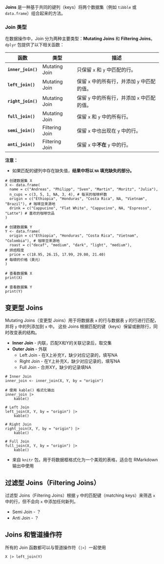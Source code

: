 **Joins** 是一种基于共同的键列（keys）将两个数据集（例如 `tibble` 或 `data.frame`）组合起来的方法。

### **Join 类型**

在数据操作中，Join 分为两种主要类型：**Mutating Joins** 和 **Filtering Joins**。`dplyr` 包提供了以下相关函数：

|**函数**|**类型**|**描述**|
|---|---|---|
|**`inner_join()`**|Mutating Join|只保留 `x` 和 `y` 中匹配的行。|
|**`left_join()`**|Mutating Join|保留 `x` 中的所有行，并添加 `y` 中匹配的值。|
|**`right_join()`**|Mutating Join|保留 `y` 中的所有行，并添加 `x` 中匹配的值。|
|**`full_join()`**|Mutating Join|保留 `x` 和 `y` 中的所有行。|
|**`semi_join()`**|Filtering Join|保留 `x` 中也出现在 `y` 中的行。|
|**`anti_join()`**|Filtering Join|保留 `x` 中**不在** `y` 中的行。|

**注意：**

- 如果匹配的键列中存在缺失值，**结果中将以 `NA` 填充缺失的部分。**

```
# 创建数据集 X
X <- data.frame(
  name = c("Andreas", "Philipp", "Sven", "Martin", "Moritz", "Julia"),
  n_cups = c(3, 5, 1, NA, 3, 4), # 每天的咖啡杯数
  origin = c("Ethiopia", "Honduras", "Costa Rica", NA, "Vietnam", "Brazil"), # 咖啡豆来源地
  drink = c("Cappucino", "Flat White", "Cappucino", NA, "Espresso", "Latte") # 喜欢的咖啡饮品
)

# 创建数据集 Y
Y <- data.frame(
  origin = c("Ethiopia", "Honduras", "Costa Rica", "Vietnam", "Colombia"), # 咖啡豆来源地
  roast = c("decaf", "medium", "dark", "light", "medium"),                 # 烘焙程度
  price = c(18.95, 26.15, 17.99, 29.00, 21.40)                            # 每磅的价格（美元）
)

# 查看数据集 X
print(X)

# 查看数据集 Y
print(Y)
```

## 变更型 Joins

Mutating Joins（变更型 Joins）用于将数据表 `x` 的行与数据表 `y` 的行进行匹配，并将 `y` 中的列添加到 `x` 中。  这些 Joins 根据匹配的键（keys）保留或删除行，同时改变表的结构。

- **Inner Join** - 内联，匹配X和Y的关联记录后，取交集
- **Outer Join** - 外联
	- Left Join - 在X上补充Y，缺少对应记录的，填写NA
	- Right Join - 在Y上补充X，缺少对应记录的，填写NA
	- Full Join - 合并XY，缺少的记录填NA
```
# Inner Join
inner_join <- inner_join(X, Y, by = "origin")

# 使用 kable() 格式化输出
inner_join |>
	kable()

# Left Join
left_join(X, Y, by = "origin") |> 
	kable()

# Right Join
right_join(X, Y, by = "origin") |> 
	kable()

# Full Join
full_join(X, Y, by = "origin") |> 
	kable()
```
- 来自 `knitr` 包，用于将数据框格式化为一个美观的表格，适合在 RMarkdown 输出中使用

## 过滤型 Joins（Filtering Joins）

过滤型 Joins（Filtering Joins）根据 `y` 中的匹配键（matching keys）来筛选 `x` 中的行，但不会向 `x` 中添加任何新列。
- Semi Join - ？
- Anti Join - ？

## Joins 和管道操作符

所有的 Join 函数都可以与管道操作符（`|>`）一起使用

```
X |> left_join(Y)
```


